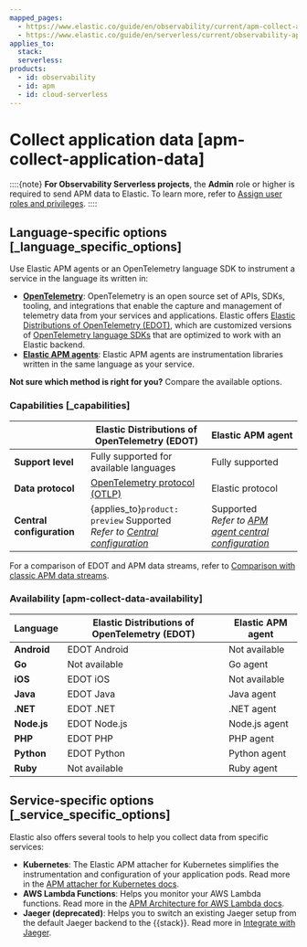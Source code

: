 ```yaml
---
mapped_pages:
  - https://www.elastic.co/guide/en/observability/current/apm-collect-application-data.html
  - https://www.elastic.co/guide/en/serverless/current/observability-apm-send-data-to-elastic.html
applies_to:
  stack:
  serverless:
products:
  - id: observability
  - id: apm
  - id: cloud-serverless
---
```


# Collect application data [apm-collect-application-data]

::::{note}
**For Observability Serverless projects**, the **Admin** role or higher is required to send APM data to Elastic. To learn more, refer to [Assign user roles and privileges](/deploy-manage/users-roles/cloud-organization/user-roles.md#general-assign-user-roles).
::::

## Language-specific options [_language_specific_options]

Use Elastic APM agents or an OpenTelemetry language SDK to instrument a service in the language its written in:

* [**OpenTelemetry**](/solutions/observability/apm/use-opentelemetry-with-apm.md): OpenTelemetry is an open source set of APIs, SDKs, tooling, and integrations that enable the capture and management of telemetry data from your services and applications. Elastic offers [Elastic Distributions of OpenTelemetry (EDOT)](opentelemetry://reference/edot-sdks/index.md), which are customized versions of [OpenTelemetry language SDKs](https://opentelemetry.io/docs/languages/) that are optimized to work with an Elastic backend.
* [**Elastic APM agents**](/solutions/observability/apm/elastic-apm-agents.md): Elastic APM agents are instrumentation libraries written in the same language as your service.


**Not sure which method is right for you?** Compare the available options.

### Capabilities [_capabilities]

|  | Elastic Distributions of OpenTelemetry (EDOT) | Elastic APM agent |
| --- | --- | --- |
| **Support level** | Fully supported for available languages | Fully supported |
| **Data protocol** | [OpenTelemetry protocol (OTLP)](https://opentelemetry.io/docs/specs/otel/protocol/) | Elastic protocol |
| **Central configuration** | {applies_to}`product: preview` Supported<br>*Refer to* [*Central configuration*](opentelemetry://reference/central-configuration.md) | Supported<br>*Refer to* [*APM agent central configuration*](/solutions/observability/apm/apm-agent-central-configuration.md) |

For a comparison of EDOT and APM data streams, refer to [Comparison with classic APM data streams](opentelemetry://reference/compatibility/data-streams.md#comparison-with-classic-apm-data-streams).

### Availability [apm-collect-data-availability]

| Language | Elastic Distributions of OpenTelemetry (EDOT) | Elastic APM agent |
| --- | --- | --- |
| **Android** | EDOT Android | Not available |
| **Go** | Not available | Go agent |
| **iOS** | EDOT iOS  | Not available |
| **Java** | EDOT Java | Java agent |
| **.NET** | EDOT .NET | .NET agent |
| **Node.js** | EDOT Node.js | Node.js agent |
| **PHP** | EDOT PHP | PHP agent |
| **Python** | EDOT Python | Python agent |
| **Ruby** | Not available | Ruby agent |

## Service-specific options [_service_specific_options]

Elastic also offers several tools to help you collect data from specific services:

* **Kubernetes**: The Elastic APM attacher for Kubernetes simplifies the instrumentation and configuration of your application pods. Read more in the [APM attacher for Kubernetes docs](apm-k8s-attacher://reference/index.md).
* **AWS Lambda Functions**: Helps you monitor your AWS Lambda functions. Read more in the [APM Architecture for AWS Lambda docs](apm-aws-lambda://reference/index.md).
* **Jaeger (deprecated)**: Helps you to switch an existing Jaeger setup from the default Jaeger backend to the {{stack}}. Read more in [Integrate with Jaeger](/solutions/observability/apm/jaeger.md).